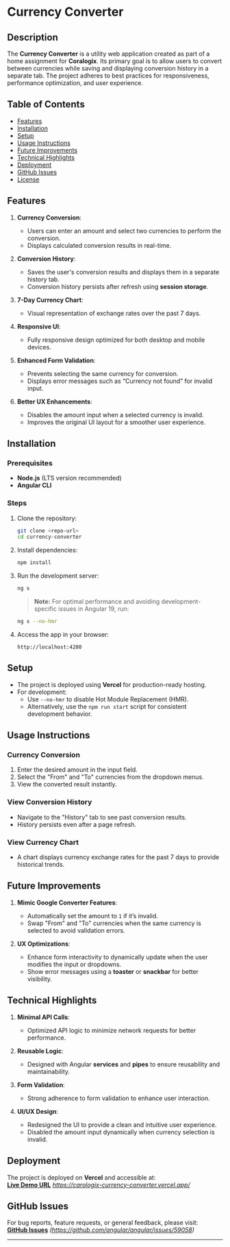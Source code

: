 # Currency Converter

## Description
The **Currency Converter** is a utility web application created as part of a home assignment for **Coralogix**. Its primary goal is to allow users to convert between currencies while saving and displaying conversion history in a separate tab. The project adheres to best practices for responsiveness, performance optimization, and user experience.

## Table of Contents
- [Features](#features)
- [Installation](#installation)
- [Setup](#setup)
- [Usage Instructions](#usage-instructions)
- [Future Improvements](#future-improvements)
- [Technical Highlights](#technical-highlights)
- [Deployment](#deployment)
- [GitHub Issues](#github-issues)
- [License](#license)

## Features
1. **Currency Conversion**:
   - Users can enter an amount and select two currencies to perform the conversion.
   - Displays calculated conversion results in real-time.

2. **Conversion History**:
   - Saves the user's conversion results and displays them in a separate history tab.
   - Conversion history persists after refresh using **session storage**.

3. **7-Day Currency Chart**:
   - Visual representation of exchange rates over the past 7 days.

4. **Responsive UI**:
   - Fully responsive design optimized for both desktop and mobile devices.

5. **Enhanced Form Validation**:
   - Prevents selecting the same currency for conversion.
   - Displays error messages such as “Currency not found” for invalid input.

6. **Better UX Enhancements**:
   - Disables the amount input when a selected currency is invalid.
   - Improves the original UI layout for a smoother user experience.

## Installation

### Prerequisites
- **Node.js** (LTS version recommended)
- **Angular CLI**

### Steps
1. Clone the repository:
   ```bash
   git clone <repo-url>
   cd currency-converter
   ```

2. Install dependencies:
   ```bash
   npm install
   ```

3. Run the development server:
   ```bash
   ng s
   ```
   > **Note:** For optimal performance and avoiding development-specific issues in Angular 19, run:
   ```bash
   ng s --no-hmr
   ```

4. Access the app in your browser:
   ```
   http://localhost:4200
   ```

## Setup
- The project is deployed using **Vercel** for production-ready hosting.
- For development:
   - Use `--no-hmr` to disable Hot Module Replacement (HMR).
   - Alternatively, use the `npm run start` script for consistent development behavior.

## Usage Instructions

### Currency Conversion
1. Enter the desired amount in the input field.
2. Select the "From" and "To" currencies from the dropdown menus.
3. View the converted result instantly.

### View Conversion History
- Navigate to the "History" tab to see past conversion results.
- History persists even after a page refresh.

### View Currency Chart
- A chart displays currency exchange rates for the past 7 days to provide historical trends.

## Future Improvements
1. **Mimic Google Converter Features**:
   - Automatically set the amount to `1` if it’s invalid.
   - Swap "From" and "To" currencies when the same currency is selected to avoid validation errors.

2. **UX Optimizations**:
   - Enhance form interactivity to dynamically update when the user modifies the input or dropdowns.
   - Show error messages using a **toaster** or **snackbar** for better visibility.

## Technical Highlights
1. **Minimal API Calls**:
   - Optimized API logic to minimize network requests for better performance.

2. **Reusable Logic**:
   - Designed with Angular **services** and **pipes** to ensure reusability and maintainability.

3. **Form Validation**:
   - Strong adherence to form validation to enhance user interaction.

4. **UI/UX Design**:
   - Redesigned the UI to provide a clean and intuitive user experience.
   - Disabled the amount input dynamically when currency selection is invalid.

## Deployment
The project is deployed on **Vercel** and accessible at:  
[**Live Demo URL**](#) *https://carologix-currency-converter.vercel.app/*

## GitHub Issues
For bug reports, feature requests, or general feedback, please visit:  
[**GitHub Issues**](#) *(https://github.com/angular/angular/issues/59058)*

---
